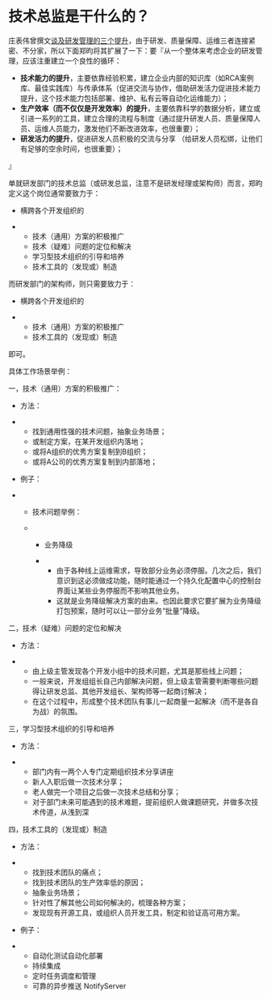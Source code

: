 # 技术总监是干什么的？

庄表伟曾撰文[谈及研发管理](http://zhuanlan.zhihu.com/zhuangbiaowei/19669941)[的三个提升](http://zhuanlan.zhihu.com/zhuangbiaowei/19669941)，由于研发、质量保障、运维三者连接紧密、不分家，所以下面郑昀将其扩展了一下：要『从一个整体来考虑企业的研发管理，应该注重建立一个良性的循环：



- **技术能力的提升**，主要依靠经验积累，建立企业内部的知识库（如RCA案例库、最佳实践库）与传承体系（促进交流与协作，借助研发活力促进技术能力提升，这个技术能力包括部署、维护、私有云等自动化运维能力）；
- **生产效率（而不仅仅是开发效率）的提升**，主要依靠科学的数据分析，建立或引进一系列的工具，建立合理的流程与制度（通过提升研发人员、质量保障人员、运维人员能力，激发他们不断改进效率，也很重要）；
- **研发活力的提升**，促进研发人员积极的交流与分享 （给研发人员松绑，让他们有足够的空余时间，也很重要）；

』



单就研发部门的技术总监（或研发总监，注意不是研发经理或架构师）而言，郑昀定义这个岗位通常要致力于：

- 横跨各个开发组织的

- - 技术（通用）方案的积极推广
  - 技术（疑难）问题的定位和解决
  - 学习型技术组织的引导和培养
  - 技术工具的（发现或）制造

而研发部门的架构师，则只需要致力于：

- 横跨各个开发组织的

- - 技术（通用）方案的积极推广
  - 技术工具的（发现或）制造

即可。

具体工作场景举例：

一，技术（通用）方案的积极推广：

- 方法：

- - 找到通用性强的技术问题，抽象业务场景；
  - 或制定方案，在某开发组织内落地；
  - 或将A组织的优秀方案复制到B组织；
  - 或将A公司的优秀方案复制到内部落地；

- 例子：

- - 技术问题举例：

  - - 业务降级

    - - 由于各种线上运维需求，导致部分业务必须停服。几次之后，我们意识到这必须做成功能，随时能通过一个持久化配置中心的控制台界面让某些业务停服而不影响其他业务。
      - 这就是业务降级解决方案的由来。也因此要求它要扩展为业务降级打包预案，随时可以让一部分业务“批量”降级。

二，技术（疑难）问题的定位和解决

- 方法：

- - 由上级主管发现各个开发小组中的技术问题，尤其是那些线上问题；
  - 一般来说，开发组组长自己内部解决问题，但上级主管需要判断哪些问题得让研发总监、其他开发组长、架构师等一起商讨解决；
  - 在这个过程中，形成整个技术团队有事儿一起商量一起解决（而不是各自为战）的氛围。



三，学习型技术组织的引导和培养

- 方法：

- - 部门内有一两个人专门定期组织技术分享讲座
  - 新人入职后做一次技术分享；
  - 老人做完一个项目之后做一次技术总结和分享；
  - 对于部门未来可能遇到的技术难题，提前组织人做课题研究，并做多次技术传道，从浅到深

四，技术工具的（发现或）制造

- 方法：

- - 找到技术团队的痛点；
  - 找到技术团队的生产效率低的原因；
  - 抽象业务场景；
  - 针对性了解其他公司如何解决的，梳理各种方案；
  - 发现现有开源工具，或组织人员开发工具，制定和验证高可用方案。

- 例子：

- - 自动化测试自动化部署
  - 持续集成
  - 定时任务调度和管理
  - 可靠的异步推送 NotifyServer